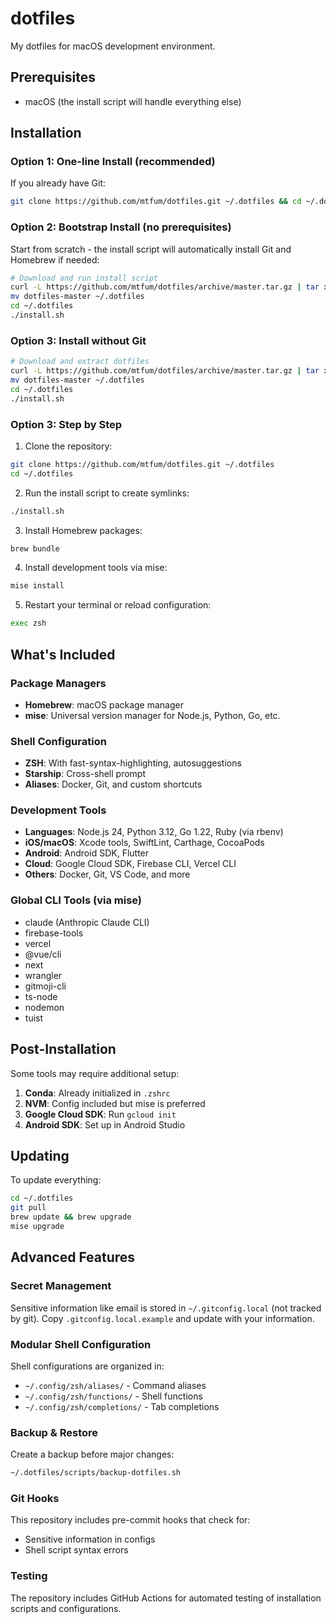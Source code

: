 # dotfiles

My dotfiles for macOS development environment.

## Prerequisites

- macOS (the install script will handle everything else)

## Installation

### Option 1: One-line Install (recommended)

If you already have Git:
```bash
git clone https://github.com/mtfum/dotfiles.git ~/.dotfiles && cd ~/.dotfiles && ./install.sh
```

### Option 2: Bootstrap Install (no prerequisites)

Start from scratch - the install script will automatically install Git and Homebrew if needed:

```bash
# Download and run install script
curl -L https://github.com/mtfum/dotfiles/archive/master.tar.gz | tar xz
mv dotfiles-master ~/.dotfiles
cd ~/.dotfiles
./install.sh
```

### Option 3: Install without Git

```bash
# Download and extract dotfiles
curl -L https://github.com/mtfum/dotfiles/archive/master.tar.gz | tar xz
mv dotfiles-master ~/.dotfiles
cd ~/.dotfiles
./install.sh
```

### Option 3: Step by Step

1. Clone the repository:
```bash
git clone https://github.com/mtfum/dotfiles.git ~/.dotfiles
cd ~/.dotfiles
```

2. Run the install script to create symlinks:
```bash
./install.sh
```

3. Install Homebrew packages:
```bash
brew bundle
```

4. Install development tools via mise:
```bash
mise install
```

5. Restart your terminal or reload configuration:
```bash
exec zsh
```

## What's Included

### Package Managers
- **Homebrew**: macOS package manager
- **mise**: Universal version manager for Node.js, Python, Go, etc.

### Shell Configuration
- **ZSH**: With fast-syntax-highlighting, autosuggestions
- **Starship**: Cross-shell prompt
- **Aliases**: Docker, Git, and custom shortcuts

### Development Tools
- **Languages**: Node.js 24, Python 3.12, Go 1.22, Ruby (via rbenv)
- **iOS/macOS**: Xcode tools, SwiftLint, Carthage, CocoaPods
- **Android**: Android SDK, Flutter
- **Cloud**: Google Cloud SDK, Firebase CLI, Vercel CLI
- **Others**: Docker, Git, VS Code, and more

### Global CLI Tools (via mise)
- claude (Anthropic Claude CLI)
- firebase-tools
- vercel
- @vue/cli
- next
- wrangler
- gitmoji-cli
- ts-node
- nodemon
- tuist

## Post-Installation

Some tools may require additional setup:

1. **Conda**: Already initialized in `.zshrc`
2. **NVM**: Config included but mise is preferred
3. **Google Cloud SDK**: Run `gcloud init`
4. **Android SDK**: Set up in Android Studio

## Updating

To update everything:

```bash
cd ~/.dotfiles
git pull
brew update && brew upgrade
mise upgrade
```

## Advanced Features

### Secret Management
Sensitive information like email is stored in `~/.gitconfig.local` (not tracked by git). Copy `.gitconfig.local.example` and update with your information.

### Modular Shell Configuration
Shell configurations are organized in:
- `~/.config/zsh/aliases/` - Command aliases
- `~/.config/zsh/functions/` - Shell functions
- `~/.config/zsh/completions/` - Tab completions

### Backup & Restore
Create a backup before major changes:
```bash
~/.dotfiles/scripts/backup-dotfiles.sh
```

### Git Hooks
This repository includes pre-commit hooks that check for:
- Sensitive information in configs
- Shell script syntax errors

### Testing
The repository includes GitHub Actions for automated testing of installation scripts and configurations.